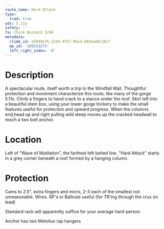 ```yaml
---
route_name: Hard Attack
type:
  trad: true
yds: 5.11a
safety: ''
fa: Chuck Buzzard 3/84
metadata:
  climb_id: e5649e75-1210-4f5f-9be3-b82baddc28cf
  mp_id: '109153273'
  left_right_index: '9'
---
```

# Description
A spectacular route, itself worth a trip to the Windfall Wall. Thoughtful protection and movement characterize this route, like many of the gorge 5.11s. Climb a fingers to hand crack to a stance under the roof. Skirt left into a beautiful stem box, using your lower gorge trickery to make the small features useful for protection and upward progress. When the columns end,head up and right pulling wild steep moves up the cracked headwall to reach a two bolt anchor.

# Location
Left of "Wave of Mutilation", the farthest left bolted line. "Hard Attack" starts in a grey corner beneath a roof formed by a hanging column.

# Protection
Cams to 2.5", extra fingers and micro, 2-3 each of the smallest not unreasonable. Wires. RP's or Ballnuts useful (for TR'ing through the crux on lead)

Standard rack will apparently suffice for your average hard-person

Anchor has two Metolius rap hangers
